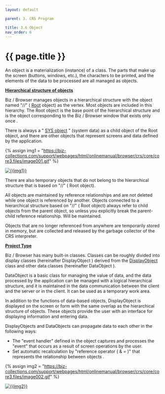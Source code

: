 ```yaml
---
layout: default

parent: 3. CRS Program 

title: 3.6 Object
nav_order: 6
---
```


# {{ page.title }}

An object is a materialization (instance) of a class. The parts that make up the screen (buttons, windows, etc.), the characters to be printed, and the elements of the data to be processed are all managed as objects.

 
 **<u>Hierarchical structure of objects</u>**

 Biz / Browser manages objects in a hierarchical structure with the object named "//" ( [Root](/package/standard/root) object) as the vertex. Most objects are included in this hierarchy. The Root object is the base point of the hierarchical structure and is the object corresponding to the Biz / Browser window that exists only once .

There is always a " [SYS object](/package/standard/root/sysobject) " (system data) as a child object of the Root object, and there are other objects that represent screens and data defined by the application.

{% assign img1 = "https://biz-collections.com/support/webpages/html/onlinemanual/browser/crs/core/core3.files/image001.gif" %}

<a href="{{ img1 }}" target="_blank"> <img src="{{ img1 }}" alt="{{img1}}"></a>

There are also temporary objects that do not belong to the hierarchical structure that is based on "//" ( Root object).

All objects are maintained by reference relationships and are not deleted while one object is referenced by another. Objects connected to a hierarchical structure based on "//" ( Root object) always refer to child objects from the parent object, so unless you explicitly break the parent-child reference relationship. Will be maintained.

Objects that are no longer referenced from anywhere are temporarily stored in memory, but are collected and released by the garbage collector of the CRS interpreter.


 **<u>Project Type</u>**

Biz / Browser has many built-in classes. Classes can be roughly divided into display classes (hereinafter DisplayObject ) derived from the [DisplayObject](/package/standard/displayobject) class and other data classes (hereinafter DataObject ).

DataObject is a basic class for managing the value of data, and the data processed by the application can be managed with a logical hierarchical structure, and it is maintained in the data communication between the client and the server or in the client. It can be used as a temporary work area.

In addition to the functions of data-based objects, DisplayObject is displayed on the screen or form with the same overlap as the hierarchical structure of objects. These objects provide the user with an interface for displaying information and entering data.

DisplayObjects and DataObjects can propagate data to each other in the following ways:


* The "event handler" defined in the object captures and processes the "event" that occurs as a result of screen operations by the user. <br>
* Set automatic recalculation by "reference operator ( & = )" that represents the relationship between objects .

{% assign img2 = "https://biz-collections.com/support/webpages/html/onlinemanual/browser/crs/core/core3.files/image002.gif" %}

<a href="{{ img2 }}" target="_blank"> <img src="{{ img2 }}" alt="{{img2}}"></a>



